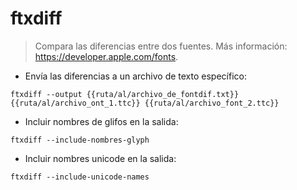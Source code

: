 # ftxdiff

> Compara las diferencias entre dos fuentes.
> Más información: <https://developer.apple.com/fonts>.

- Envía las diferencias a un archivo de texto específico:

`ftxdiff --output {{ruta/al/archivo_de_fontdif.txt}} {{ruta/al/archivo_ont_1.ttc}} {{ruta/al/archivo_font_2.ttc}}`

- Incluir nombres de glifos en la salida:

`ftxdiff --include-nombres-glyph`

- Incluir nombres unicode en la salida:

`ftxdiff --include-unicode-names`
